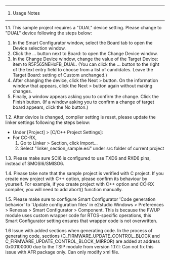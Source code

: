 ---------------
1. Usage Notes
---------------
1.1. This sample project requires a "DUAL" device setting.
Please change to "DUAL" device following the steps below:
  1. In the Smart Configurator window, select the Board tab to open the Device selection window.
  2. Click the ... button next to Board: to open the Change Device window.
  3. In the Change Device window, change the value of the Target Device: item to R5F565NEHxFB_DUAL.
     (You can click the ... button to the right of the text entry field to choose from a list of candidates. Leave the Target Board: setting of Custom unchanged.)
  4. After changing the device, click the Next > button. On the information window that appears, click the Next > button again without making changes.
  5. Finally, a window appears asking you to confirm the change. Click the Finish button.
     (If a window asking you to confirm a change of target board appears, click the No button.)

1.2. After device is changed, compiler setting is reset, please update the linker settings following the steps below:
* Under [Project] > [C/C++ Project Settings]:
* For CC-RX, 
  1. Go to Linker > Section, click Import... 
  2. Select "linker_section_sample.esi" under src folder of current project

1.3. Please make sure SCI6 is configured to use TXD6 and RXD6 pins, instead of SMOSI6/SMISO6.

1.4. Please take note that the sample project is verified with C project.
If you create new project with C++ option, please confirm its behaviour by yourself.
For example, if you create project with C++ option and CC-RX compiler, you will need to add abort() function manually.

1.5. Please make sure to configure Smart Configurator 'Code generation behavior' to 'Update configuration files' 
in e2studio Windows > Preferences > Renesas > Smart Configurator > Component.
This is because the FWUP module uses custom wrapper code for RTOS-specific operations, 
this Smart Configurator setting ensures that wrapper code is not overwritten.

1.6 Issue with added sections when generating code.
In the process of generating code, sections (C_FIRMWARE_UPDATE_CONTROL_BLOCK and C_FIRMWARE_UPDATE_CONTROL_BLOCK_MIRROR) 
are added at address 0x00100000 due to the TSIP module from version 1.17.l:
Can not fix this issue with AFR package only. Can only modify xml file.